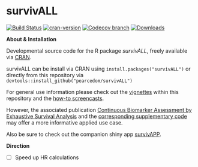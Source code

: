survivALL
================

[![Build Status](https://travis-ci.org/pearcedom/survivALL.svg?branch=master)](https://travis-ci.org/pearcedom/survivALL)
[![cran-version](http://www.r-pkg.org/badges/version/survivALL)](http://cran.rstudio.com/web/packages/survivALL)
[![Codecov branch](https://img.shields.io/codecov/c/github/pearcedom/survivALL/master.svg)](https://codecov.io/gh/pearcedom/survivALL)
[![Downloads](http://cranlogs.r-pkg.org/badges/survivALL)](http://www.r-pkg.org/pkg/survivALL)


**About & Installation**

Developmental source code for the R package *survivALL*, freely available via [CRAN](https://cran.r-project.org/web/packages/survivALL/index.html).

survivALL can be install via CRAN using `install.packages("survivALL")` or directly from this repository via `devtools::install_github("pearcedom/survivALL")`

For general use information please check out the [vignettes](https://github.com/pearcedom/survivALL/tree/master/vignettes) within this repository and the [how-to screencasts](https://vimeo.com/user84553679).

However, the associated publication [Continuous Biomarker Assessment by Exhaustive Survival Analysis](https://www.biorxiv.org/content/early/2018/03/02/208660) and the [corresponding supplementary code](https://github.com/abc-igmm/supplementary-survivALL) may offer a more informative applied use case. 

Also be sure to check out the companion shiny app [survivAPP](http://pearcedom.shinyapps.io/survivapp/).


**Direction**

- [ ] Speed up HR calculations


